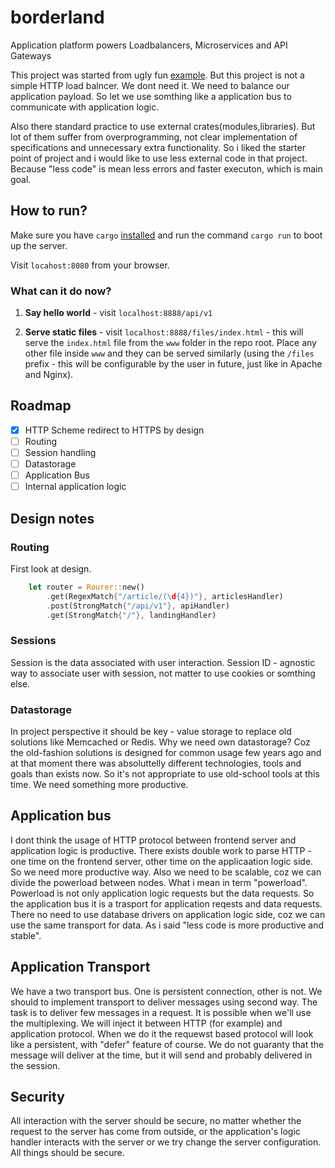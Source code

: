 # borderland

Application platform powers Loadbalancers, Microservices and API Gateways

This project was started from ugly fun [example](ttps://github.com/PritiKumr/rust-httpd). But this project is not a simple HTTP load balncer. We dont need it. We need to balance our application payload. So let we use somthing like a application bus to communicate with application logic.

Also there standard practice to use external crates(modules,libraries). But lot of them suffer from overprogramming, not clear implementation of specifications and unnecessary extra functionality. So i liked the starter point of project and i would like to use less external code in that project. Because "less code" is mean less errors and faster executon, which is main goal.

## How to run?

Make sure you have `cargo` [installed](https://www.rust-lang.org/en-US/install.html) and run the command `cargo run` to boot up the server.

Visit `locahost:8080` from your browser.

### What can it do now?

1.  **Say hello world** - visit `localhost:8888/api/v1`

2.  **Serve static files** - visit `localhost:8888/files/index.html` - this will serve the `index.html` file from the `www` folder in the repo root. Place any other file inside `www` and they can be served similarly (using the `/files` prefix - this will be configurable by the user in future, just like in Apache and Nginx).

## Roadmap

- [x] HTTP Scheme redirect to HTTPS by design
- [ ] Routing
- [ ] Session handling
- [ ] Datastorage
- [ ] Application Bus
- [ ] Internal application logic

## Design notes

### Routing

First look at design.

```rust
    let router = Rourer::new()
        .get(RegexMatch{"/article/(\d{4})"}, articlesHandler)
        .post(StrongMatch{"/api/v1"}, apiHandler)
        .get(StrongMatch{"/"}, landingHandler)
```

### Sessions

Session is the data associated with user interaction. Session ID - agnostic way to associate user with session, not matter to use cookies or somthing else.

### Datastorage

In project perspective it should be key - value storage to replace old solutions like Memcached or Redis. Why we need own datastorage? Coz the old-fashion solutions is designed for common usage few years ago and at that moment there was absoluttelly different technologies, tools and goals than exists now. So it's not appropriate to use old-school tools at this time. We need something more productive.

## Application bus

I dont think the usage of HTTP protocol between frontend server and application logic is productive. There exists double work to parse HTTP - one time on the frontend server, other time on the applicaation logic side. So we need more productive way. Also we need to be scalable, coz we can divide the powerload between nodes. What i mean in term "powerload". Powerload is not only application logic requests but the data requests. So the application bus it is a trasport for application reqests and data requests. There no need to use database drivers on application logic side, coz we can use the same transport for data.
As i said "less code is more productive and stable".

## Application Transport

We have a two transport bus. One is persistent connection, other is not. We should to implement transport to deliver messages using second way. The task is to deliver few messages in a request. It is possible when we'll use the multiplexing. We will inject it between HTTP (for example) and application protocol. When we do it the requewst based protocol will look like a persistent, with "defer" feature of course. We do not guaranty that the message will deliver at the time, but it will send and probably delivered in the session.

## Security

All interaction with the server should be secure, no matter whether the request to the server has come from outside, or the application's logic handler interacts with the server or we try change the server configuration. All things should be secure.
